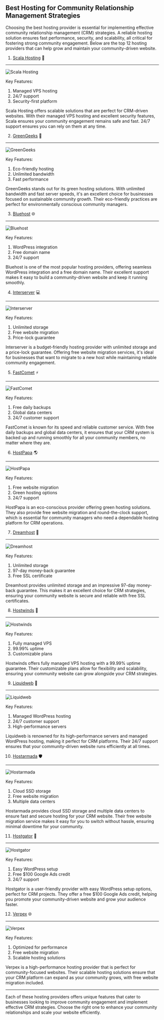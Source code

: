 Best Hosting for Community Relationship Management Strategies
-----------------------------------------------------------

Choosing the best hosting provider is essential for implementing effective community relationship management (CRM) strategies. A reliable hosting solution ensures fast performance, security, and scalability, all critical for fostering strong community engagement. Below are the top 12 hosting providers that can help grow and maintain your community-driven website.

1. [Scala Hosting](https://snipitx.com/scala-jy) 🚀  
------------------------------------------------  
![Scala Hosting](https://i.imgur.com/uJ5JIK3.png "Scala Web Hosting")  

Key Features:  
1. Managed VPS hosting  
2. 24/7 support  
3. Security-first platform  

Scala Hosting offers scalable solutions that are perfect for CRM-driven websites. With their managed VPS hosting and excellent security features, Scala ensures your community engagement remains safe and fast. 24/7 support ensures you can rely on them at any time.

2. [GreenGeeks](https://snipitx.com/greengeeks-jy) 🌿  
----------------------------------------------  
![GreenGeeks](https://i.imgur.com/eEwuntu.jpg "GreenGeeks Hosting")  

Key Features:  
1. Eco-friendly hosting  
2. Unlimited bandwidth  
3. Fast performance  

GreenGeeks stands out for its green hosting solutions. With unlimited bandwidth and fast server speeds, it's an excellent choice for businesses focused on sustainable community growth. Their eco-friendly practices are perfect for environmentally conscious community managers.

3. [Bluehost](https://snipitx.com/bluehost-jy) 🌐  
-----------------------------------------  
![Bluehost](https://i.imgur.com/PasFF9E.jpeg "Bluehost Hosting")  

Key Features:  
1. WordPress integration  
2. Free domain name  
3. 24/7 support  

Bluehost is one of the most popular hosting providers, offering seamless WordPress integration and a free domain name. Their excellent support makes it easy to build a community-driven website and keep it running smoothly.

4. [Interserver](https://snipitx.com/interserver-jy) 💻  
----------------------------------------------  
![Interserver](https://i.imgur.com/OM5dOEW.jpeg "Interserver Hosting")  

Key Features:  
1. Unlimited storage  
2. Free website migration  
3. Price-lock guarantee  

Interserver is a budget-friendly hosting provider with unlimited storage and a price-lock guarantee. Offering free website migration services, it's ideal for businesses that want to migrate to a new host while maintaining reliable community engagement.

5. [FastComet](https://snipitx.com/fastcomet-jy) ⚡  
------------------------------------------  
![FastComet](https://i.imgur.com/7qgXuWp.png "FastComet Hosting")  

Key Features:  
1. Free daily backups  
2. Global data centers  
3. 24/7 customer support  

FastComet is known for its speed and reliable customer service. With free daily backups and global data centers, it ensures that your CRM system is backed up and running smoothly for all your community members, no matter where they are.

6. [HostPapa](https://snipitx.com/hostpapa-jy) 🌎  
------------------------------------------  
![HostPapa](https://i.imgur.com/ouDTkvl.jpeg "HostPapa Hosting")  

Key Features:  
1. Free website migration  
2. Green hosting options  
3. 24/7 support  

HostPapa is an eco-conscious provider offering green hosting solutions. They also provide free website migration and round-the-clock support, which is essential for community managers who need a dependable hosting platform for CRM operations.

7. [Dreamhost](https://snipitx.com/dreamhost-jy) 🌙  
-------------------------------------------  
![Dreamhost](https://i.imgur.com/rXIg8ip.jpeg "Dreamhost Hosting")  

Key Features:  
1. Unlimited storage  
2. 97-day money-back guarantee  
3. Free SSL certificate  

Dreamhost provides unlimited storage and an impressive 97-day money-back guarantee. This makes it an excellent choice for CRM strategies, ensuring your community website is secure and reliable with free SSL certificates.

8. [Hostwinds](https://snipitx.com/hostwinds-jy) 💨  
------------------------------------------  
![Hostwinds](https://i.imgur.com/53aSNXx.jpeg "Hostwinds Hosting")  

Key Features:  
1. Fully managed VPS  
2. 99.99% uptime  
3. Customizable plans  

Hostwinds offers fully managed VPS hosting with a 99.99% uptime guarantee. Their customizable plans allow for flexibility and scalability, ensuring your community website can grow alongside your CRM strategies.

9. [Liquidweb](https://snipitx.com/liquidweb-jy) 🌊  
-------------------------------------------  
![Liquidweb](https://i.imgur.com/4IvT9SC.jpeg "Liquidweb Hosting")  

Key Features:  
1. Managed WordPress hosting  
2. 24/7 customer support  
3. High-performance servers  

Liquidweb is renowned for its high-performance servers and managed WordPress hosting, making it perfect for CRM platforms. Their 24/7 support ensures that your community-driven website runs efficiently at all times.

10. [Hostarmada](https://snipitx.com/hostarmada-jy) 🛡️  
---------------------------------------------  
![Hostarmada](https://i.imgur.com/KFbdf3o.jpeg "Hostarmada Hosting")  

Key Features:  
1. Cloud SSD storage  
2. Free website migration  
3. Multiple data centers  

Hostarmada provides cloud SSD storage and multiple data centers to ensure fast and secure hosting for your CRM website. Their free website migration service makes it easy for you to switch without hassle, ensuring minimal downtime for your community.

11. [Hostgator](https://snipitx.com/hostgator-jy) 🐊  
--------------------------------------------  
![Hostgator](https://i.imgur.com/BcVkH57.jpeg "Hostgator Hosting")  

Key Features:  
1. Easy WordPress setup  
2. Free $100 Google Ads credit  
3. 24/7 support  

Hostgator is a user-friendly provider with easy WordPress setup options, perfect for CRM projects. They offer a free $100 Google Ads credit, helping you promote your community-driven website and grow your audience faster.

12. [Verpex](https://snipitx.com/verpex-jy) 🌐  
---------------------------------------  
![Verpex](https://i.imgur.com/6x5LhiS.jpeg "Verpex Hosting")  

Key Features:  
1. Optimized for performance  
2. Free website migration  
3. Scalable hosting solutions  

Verpex is a high-performance hosting provider that is perfect for community-focused websites. Their scalable hosting solutions ensure that your CRM platform can expand as your community grows, with free website migration included.

-----------------------------------------------------------

Each of these hosting providers offers unique features that cater to businesses looking to improve community engagement and implement effective CRM strategies. Choose the right one to enhance your community relationships and scale your website efficiently.
